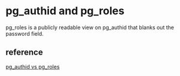 # pg_authid and pg_roles

pg_roles is a publicly readable view on pg_authid that blanks out the password field.

## reference

[pg_authid vs pg_roles](https://www.postgresql.org/docs/9.1/catalog-pg-authid.html)

